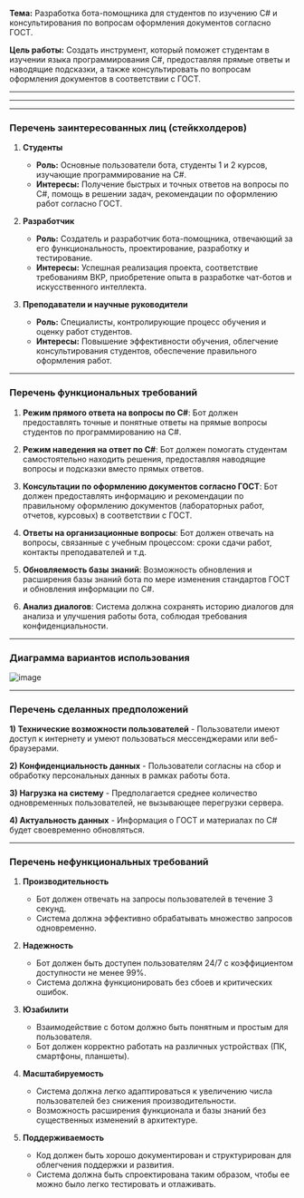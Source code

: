 **Тема:** Разработка бота-помощника для студентов по изучению C# и консультирования по вопросам оформления документов согласно ГОСТ.

**Цель работы:** Создать инструмент, который поможет студентам в изучении языка программирования C#, предоставляя прямые ответы и наводящие подсказки, а также консультировать по вопросам оформления документов в соответствии с ГОСТ.
*****
*****
*****

### **Перечень заинтересованных лиц (стейкхолдеров)**

1. **Студенты**
   - **Роль:** Основные пользователи бота, студенты 1 и 2 курсов, изучающие программирование на C#.
   - **Интересы:** Получение быстрых и точных ответов на вопросы по C#, помощь в решении задач, рекомендации по оформлению работ согласно ГОСТ.

2. **Разработчик**
   - **Роль:** Создатель и разработчик бота-помощника, отвечающий за его функциональность, проектирование, разработку и тестирование.
   - **Интересы:** Успешная реализация проекта, соответствие требованиям ВКР, приобретение опыта в разработке чат-ботов и искусственного интеллекта.

3. **Преподаватели и научные руководители**
   - **Роль:** Специалисты, контролирующие процесс обучения и оценку работ студентов.
   - **Интересы:** Повышение эффективности обучения, облегчение консультирования студентов, обеспечение правильного оформления работ.
---

### **Перечень функциональных требований**

1. **Режим прямого ответа на вопросы по C#**: Бот должен предоставлять точные и понятные ответы на прямые вопросы студентов по программированию на C#.

2. **Режим наведения на ответ по C#**: Бот должен помогать студентам самостоятельно находить решения, предоставляя наводящие вопросы и подсказки вместо прямых ответов.

3. **Консультации по оформлению документов согласно ГОСТ**: Бот должен предоставлять информацию и рекомендации по правильному оформлению документов (лабораторных работ, отчетов, курсовых) в соответствии с ГОСТ.

4. **Ответы на организационные вопросы**: Бот должен отвечать на вопросы, связанные с учебным процессом: сроки сдачи работ, контакты преподавателей и т.д.

5. **Обновляемость базы знаний**: Возможность обновления и расширения базы знаний бота по мере изменения стандартов ГОСТ и обновления информации по C#.

6. **Анализ диалогов**: Система должна сохранять историю диалогов для анализа и улучшения работы бота, соблюдая требования конфиденциальности.

---

### **Диаграмма вариантов использования**
![image](https://github.com/user-attachments/assets/02adf0ec-ee91-4268-bcba-1c3ead83bfc2)

---

### **Перечень сделанных предположений**

**1) Технические возможности пользователей** - Пользователи имеют доступ к интернету и умеют пользоваться мессенджерами или веб-браузерами.

**2) Конфиденциальность данных** - Пользователи согласны на сбор и обработку персональных данных в рамках работы бота.

**3) Нагрузка на систему** - Предполагается среднее количество одновременных пользователей, не вызывающее перегрузки сервера.

**4) Актуальность данных** - Информация о ГОСТ и материалах по C# будет своевременно обновляться.

---

### **Перечень нефункциональных требований**

1. **Производительность**
   - Бот должен отвечать на запросы пользователей в течение 3 секунд.
   - Система должна эффективно обрабатывать множество запросов одновременно.

2. **Надежность**
   - Бот должен быть доступен пользователям 24/7 с коэффициентом доступности не менее 99%.
   - Система должна функционировать без сбоев и критических ошибок.

3. **Юзабилити**
   - Взаимодействие с ботом должно быть понятным и простым для пользователя.
   - Бот должен корректно работать на различных устройствах (ПК, смартфоны, планшеты).

5. **Масштабируемость**
   - Система должна легко адаптироваться к увеличению числа пользователей без снижения производительности.
   - Возможность расширения функционала и базы знаний без существенных изменений в архитектуре.

6. **Поддерживаемость**
   - Код должен быть хорошо документирован и структурирован для облегчения поддержки и развития.
   - Система должна быть спроектирована таким образом, чтобы ее можно было легко тестировать и отлаживать.